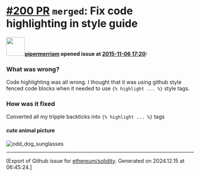 # [\#200 PR](https://github.com/ethereum/solidity/pull/200) `merged`: Fix code highlighting in style guide

#### <img src="https://avatars.githubusercontent.com/u/824194?v=4" width="50">[pipermerriam](https://github.com/pipermerriam) opened issue at [2015-11-06 17:20](https://github.com/ethereum/solidity/pull/200):

### What was wrong?

Code highlighting was all wrong.  I thought that it was using github style fenced code blocks when it needed to use `{% highlight ... %}` style tags.
### How was it fixed

Converted all my tripple backticks into `{% highlight ... %}` tags
#### cute animal picture

![odd_dog_sunglasses](https://cloud.githubusercontent.com/assets/824194/11003501/1148d892-8470-11e5-91f8-d88edb22acb2.jpg)





-------------------------------------------------------------------------------



[Export of Github issue for [ethereum/solidity](https://github.com/ethereum/solidity). Generated on 2024.12.15 at 06:45:24.]
